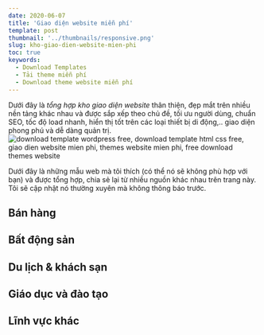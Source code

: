 ```yaml
---
date: 2020-06-07
title: 'Giao diện website miễn phí'
template: post
thumbnail: '../thumbnails/responsive.png'
slug: kho-giao-dien-website-mien-phi
toc: true
keywords:
  - Download Templates
  - Tải theme miễn phí
  - Download theme website miễn phí
---
```


Dưới đây là *tổng hợp kho giao diện website* thân thiện, đẹp mắt trên nhiều nền tảng khác nhau và được sắp xếp theo chủ đề, tối ưu người dùng, chuẩn <abbr tooltip='Search Engine Optimization'>SEO</abbr>, tốc độ load nhanh, hiển thị tốt trên các loại thiết bị di động,.. giao diện phong phú và dễ dàng quản trị.
![download template wordpress free, download template html css free, giao dien website mien phi, themes website mien phi, free download themes website](../images/download-kho-giao-dien-website-mien-phi-nhieu-the-loai.gif "Tải giao diện website miễn phí")
<div class="alert alert-success" role="alert" markdown="1">
Dưới đây là những mẫu web mà tôi thích (có thể nó sẽ không phù hợp với bạn) và được tổng hợp, chia sẻ lại từ nhiều nguồn khác nhau trên trang này. Tôi sẽ cập nhật nó thường xuyên mà không thông báo trước.
</div>

## Bán hàng

## Bất động sản

## Du lịch & khách sạn

## Giáo dục và đào tạo

## Lĩnh vực khác